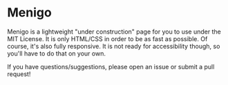 # Menigo
Menigo is a lightweight "under construction" page for you to use under the MIT License. It is only HTML/CSS in order to be as fast as possible. Of course, it's also fully responsive. It is not ready for accessibility though, so you'll have to do that on your own.

If you have questions/suggestions, please open an issue or submit a pull request!